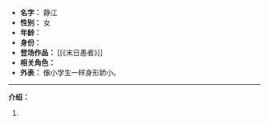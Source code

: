 
- **名字：** 静江
- **性别：** 女
- **年龄：** 
- **身份：** 
- **登场作品：** [[《末日愚者》]]
- **相关角色：** 
- **外表：** 像小学生一样身形娇小。

---

**介绍：** 

1. 
